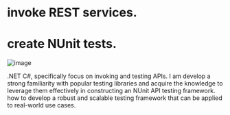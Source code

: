 # invoke REST services.
# create NUnit tests.


![image](https://github.com/SayyafHameed/NUnitTestAPI/assets/156209686/9f1bb6f7-7ab2-4f3c-ad81-97b6db678d17)

.NET C#, specifically focus on invoking and testing APIs. I am develop a strong familiarity with popular testing libraries and acquire the knowledge to leverage them effectively in constructing an NUnit API testing framework.
 how to develop a robust and scalable testing framework that can be applied to real-world use cases. 
